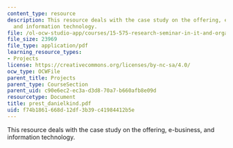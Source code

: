 ```yaml
---
content_type: resource
description: This resource deals with the case study on the offering, e-business,
  and information technology.
file: /ol-ocw-studio-app/courses/15-575-research-seminar-in-it-and-organizations-economic-perspectives-spring-2004/f74b1861668d12df3b39c41984412b5e_prest_danielkind.pdf
file_size: 23969
file_type: application/pdf
learning_resource_types:
- Projects
license: https://creativecommons.org/licenses/by-nc-sa/4.0/
ocw_type: OCWFile
parent_title: Projects
parent_type: CourseSection
parent_uid: c90e6ec2-ec3a-d3d8-70a7-b660afb8e09d
resourcetype: Document
title: prest_danielkind.pdf
uid: f74b1861-668d-12df-3b39-c41984412b5e
---
```

This resource deals with the case study on the offering, e-business, and information technology.